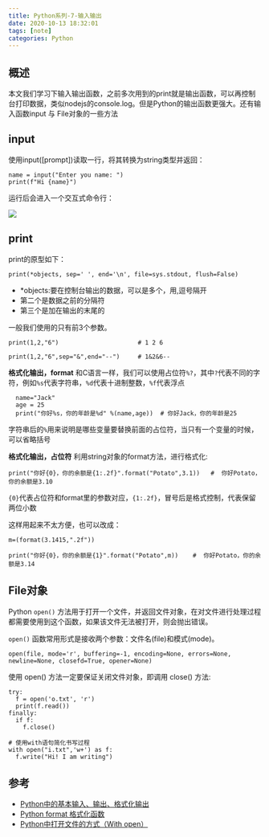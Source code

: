 ```yaml
---
title: Python系列-7-输入输出
date: 2020-10-13 18:32:01
tags: [note]
categories: Python
---
```


## 概述

本文我们学习下输入输出函数，之前多次用到的print就是输出函数，可以再控制台打印数据，类似nodejs的console.log。但是Python的输出函数更强大。还有输入函数input 与 File对象的一些方法

<!-- more -->
## input

使用input([prompt])读取一行，将其转换为string类型并返回：

    name = input("Enter you name: ")
    print(f"Hi {name}")

运行后会进入一个交互式命令行：

![](1.png)

## print

print的原型如下：

    print(*objects, sep=' ', end='\n', file=sys.stdout, flush=False)

- *objects:要在控制台输出的数据，可以是多个，用,逗号隔开
- 第二个是数据之前的分隔符
- 第三个是加在输出的末尾的

一般我们使用的只有前3个参数。

    print(1,2,"6")                      # 1 2 6

    print(1,2,"6",sep="&",end="--")     # 1&2&6--

**格式化输出，format**
和C语言一样，我们可以使用占位符`%?`，其中`?`代表不同的字符，例如`%s`代表字符串，`%d`代表十进制整数，`%f`代表浮点

      name="Jack"
      age = 25
      print("你好%s，你的年龄是%d" %(name,age))  # 你好Jack，你的年龄是25

字符串后的`%`用来说明是哪些变量要替换前面的占位符，当只有一个变量的时候，可以省略括号
    
**格式化输出，占位符**
利用string对象的format方法，进行格式化:

    print("你好{0}，你的余额是{1:.2f}".format("Potato",3.1))   #  你好Potato，你的余额是3.10
    
`{0}`代表占位符和format里的参数对应，`{1:.2f}`，冒号后是格式控制，代表保留两位小数

这样用起来不太方便，也可以改成：

    m=(format(3.1415,".2f"))

    print("你好{0}，你的余额是{1}".format("Potato",m))    #  你好Potato，你的余额是3.14

## File对象

Python `open()` 方法用于打开一个文件，并返回文件对象，在对文件进行处理过程都需要使用到这个函数，如果该文件无法被打开，则会抛出错误。

`open()` 函数常用形式是接收两个参数：文件名(file)和模式(mode)。

    open(file, mode='r', buffering=-1, encoding=None, errors=None, newline=None, closefd=True, opener=None)

使用 open() 方法一定要保证关闭文件对象，即调用 close() 方法:

    try:
      f = open('o.txt', 'r')
      print(f.read())
    finally:
      if f:
        f.close()

    # 使用with语句简化书写过程
    with open("i.txt",'w+') as f:
      f.write("Hi! I am writing")

## 参考

- [Python中的基本输入、输出、格式化输出](https://segmentfault.com/a/1190000018081959)
- [Python format 格式化函数](https://www.runoob.com/python/att-string-format.html)
- [Python中打开文件的方式（With open）](https://blog.csdn.net/xinyuski/article/details/88865162)


